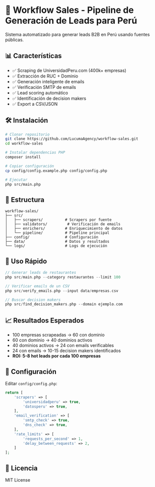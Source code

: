 # 🚀 Workflow Sales - Pipeline de Generación de Leads para Perú

Sistema automatizado para generar leads B2B en Perú usando fuentes públicas.

## 📊 Características

- ✅ Scraping de UniversidadPeru.com (400k+ empresas)
- ✅ Extracción de RUC + Dominio
- ✅ Generación inteligente de emails
- ✅ Verificación SMTP de emails
- ✅ Lead scoring automático
- ✅ Identificación de decision makers
- ✅ Export a CSV/JSON

## 🛠️ Instalación

```bash
# Clonar repositorio
git clone https://github.com/LucumaAgency/workflow-sales.git
cd workflow-sales

# Instalar dependencias PHP
composer install

# Copiar configuración
cp config/config.example.php config/config.php

# Ejecutar
php src/main.php
```

## 📁 Estructura

```
workflow-sales/
├── src/
│   ├── scrapers/          # Scrapers por fuente
│   ├── validators/         # Verificación de emails
│   ├── enrichers/         # Enriquecimiento de datos
│   └── pipeline/          # Pipeline principal
├── config/                # Configuración
├── data/                  # Datos y resultados
└── logs/                  # Logs de ejecución
```

## 🎯 Uso Rápido

```php
// Generar leads de restaurantes
php src/main.php --category restaurantes --limit 100

// Verificar emails de un CSV
php src/verify_emails.php --input data/empresas.csv

// Buscar decision makers
php src/find_decision_makers.php --domain ejemplo.com
```

## 📈 Resultados Esperados

- 100 empresas scrapeadas → 60 con dominio
- 60 con dominio → 40 dominios activos  
- 40 dominios activos → 24 con emails verificables
- 24 con emails → 10-15 decision makers identificados
- **ROI: 5-8 hot leads por cada 100 empresas**

## 🔧 Configuración

Editar `config/config.php`:

```php
return [
    'scrapers' => [
        'universidadperu' => true,
        'datosperu' => true,
    ],
    'email_verification' => [
        'smtp_check' => true,
        'dns_check' => true,
    ],
    'rate_limits' => [
        'requests_per_second' => 1,
        'delay_between_requests' => 2,
    ]
];
```

## 📝 Licencia

MIT License